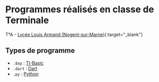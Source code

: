 # Programmes réalisés en classe de Terminale
T°A - [Lycée Louis Armand (Nogent-sur-Marne)](https://larmand.fr/){:target="_blank"}  
  
## Types de programme
* `.8xp` : [TI-Basic](https://education.ti.com/fr/mises-a-jour-et-logiciels/ti-codes/83/beyond-basics)
* `.dart` : [Dart](https://dart.dev/)
* `.py` : [Python](https://www.python.org/)
